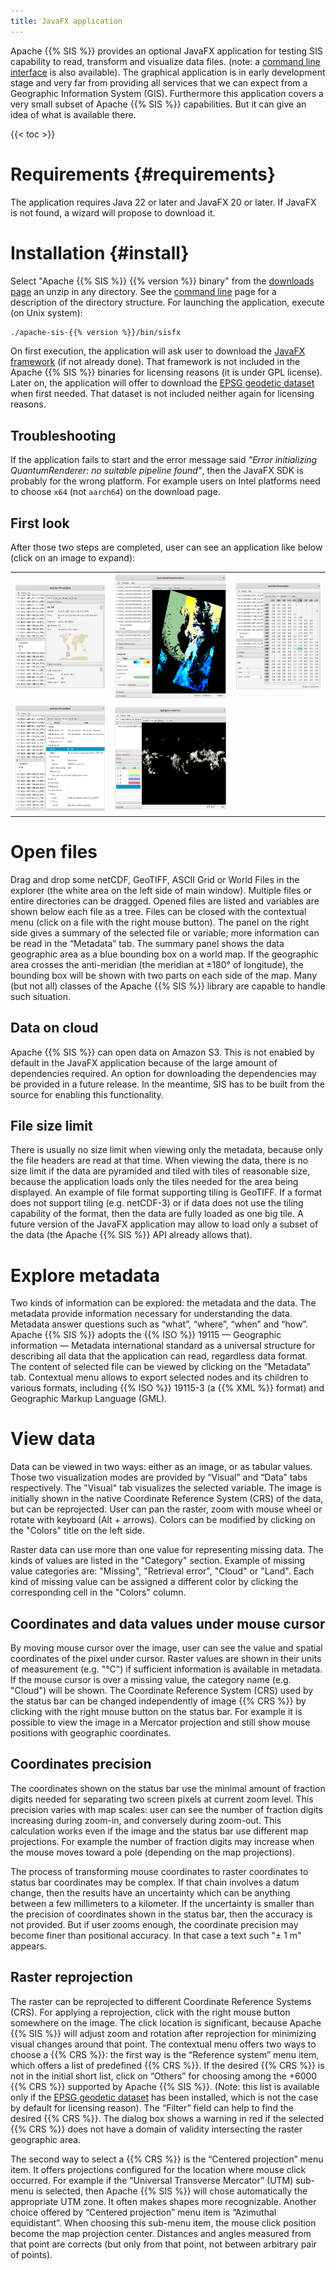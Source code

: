 ```yaml
---
title: JavaFX application
---
```


Apache {{% SIS %}} provides an optional JavaFX application for testing SIS capability to read,
transform and visualize data files.
(note: a [command line interface](command-line.html) is also available).
The graphical application is in early development stage and very far from providing
all services that we can expect from a Geographic Information System (GIS).
Furthermore this application covers a very small subset of Apache {{% SIS %}} capabilities.
But it can give an idea of what is available there.

{{< toc >}}

# Requirements    {#requirements}
The application requires Java 22 or later and JavaFX 20 or later.
If JavaFX is not found, a wizard will propose to download it.

# Installation    {#install}

Select "Apache {{% SIS %}} {{% version %}} binary" from the [downloads page](downloads.html) an unzip in any directory.
See the [command line](command-line.html) page for a description of the directory structure.
For launching the application, execute (on Unix system):

```bash
./apache-sis-{{% version %}}/bin/sisfx
```

On first execution, the application will ask user to download the [JavaFX framework][JavaFX] (if not already done).
That framework is not included in the Apache {{% SIS %}} binaries for licensing reasons (it is under GPL license).
Later on, the application will offer to download the [EPSG geodetic dataset](epsg.html) when first needed.
That dataset is not included neither again for licensing reasons.

## Troubleshooting

If the application fails to start and the error message said _"Error initializing QuantumRenderer: no suitable pipeline found"_,
then the JavaFX SDK is probably for the wrong platform.
For example users on Intel platforms need to choose `x64` (not `aarch64`) on the download page.

## First look

After those two steps are completed, user can see an application like below
(click on an image to expand):

<table class="images">
  <tr>
    <td><img style="width:265.25px; height:169.00px" src="images/application/Summary.png" title="Main metadata (title, geographic extent…) in a summary pane"></td>
    <td><img style="width:249.00px; height:201.00px" src="images/application/Visual.png"  title="Visualizing raster data (credit: JAXA GCOM)"></td>
    <td><img style="width:250.25px; height:174.00px" src="images/application/Data.png"    title="Viewing raster numerical values"></td>
  </tr><tr>
    <td><img style="width:265.25px; height:172.25px" src="images/application/Metadata.png" title="ISO 19115 metadata as a tree"></td>
    <td><img style="width:327.75px; height:166.75px" src="images/application/Isolines.png" title="Drawing isolines on a raster"></td>
    <td></td>
  </tr>
</table>


# Open files

Drag and drop some netCDF, GeoTIFF, ASCII Grid or World Files in the explorer
(the white area on the left side of main window).
Multiple files or entire directories can be dragged.
Opened files are listed and variables are shown below each file as a tree.
Files can be closed with the contextual menu (click on a file with the right mouse button).
The panel on the right side gives a summary of the selected file or variable;
more information can be read in the “Metadata” tab.
The summary panel shows the data geographic area as a blue bounding box on a world map.
If the geographic area crosses the anti-meridian (the meridian at ±180° of longitude),
the bounding box will be shown with two parts on each side of the map.
Many (but not all) classes of the Apache {{% SIS %}} library are capable to handle such situation.

## Data on cloud

Apache {{% SIS %}} can open data on Amazon S3.
This is not enabled by default in the JavaFX application because of the large amount of dependencies required.
An option for downloading the dependencies may be provided in a future release.
In the meantime, SIS has to be built from the source for enabling this functionality.

## File size limit

There is usually no size limit when viewing only the metadata, because only the file headers are read at that time.
When viewing the data, there is no size limit if the data are pyramided and tiled with tiles of reasonable size,
because the application loads only the tiles needed for the area being displayed.
An example of file format supporting tiling is GeoTIFF.
If a format does not support tiling (e.g. netCDF-3) or if data does not use the tiling capability of the format,
then the data are fully loaded as one big tile.
A future version of the JavaFX application may allow to load only a subset of the data
(the Apache {{% SIS %}} API already allows that).


# Explore metadata

Two kinds of information can be explored: the metadata and the data.
The metadata provide information necessary for understanding the data.
Metadata answer questions such as “what”, “where”, “when” and “how”.
Apache {{% SIS %}} adopts the {{% ISO %}} 19115 — Geographic information — Metadata international standard
as a universal structure for describing all data that the application can read, regardless data format.
The content of selected file can be viewed by clicking on the “Metadata” tab.
Contextual menu allows to export selected nodes and its children to various formats,
including {{% ISO %}} 19115-3 (a {{% XML %}} format) and Geographic Markup Language (GML).


# View data

Data can be viewed in two ways: either as an image, or as tabular values.
Those two visualization modes are provided by “Visual” and “Data” tabs respectively.
The "Visual" tab visualizes the selected variable.
The image is initially shown in the native Coordinate Reference System (CRS) of the data, but can be reprojected.
User can pan the raster, zoom with mouse wheel or rotate with keyboard (Alt + arrows).
Colors can be modified by clicking on the "Colors" title on the left side.

Raster data can use more than one value for representing missing data.
The kinds of values are listed in the "Category" section.
Example of missing value categories are: "Missing", "Retrieval error", "Cloud" or "Land".
Each kind of missing value can be assigned a different color by clicking the corresponding cell in the "Colors" column.

## Coordinates and data values under mouse cursor

By moving mouse cursor over the image, user can see the value and spatial coordinates of the pixel under cursor.
Raster values are shown in their units of measurement (e.g. "°C") if sufficient information is available in metadata.
If the mouse cursor is over a missing value, the category name (e.g. "Cloud") will be shown.
The Coordinate Reference System (CRS) used by the status bar can be changed independently of image {{% CRS %}}
by clicking with the right mouse button on the status bar.
For example it is possible to view the image in a Mercator projection
and still show mouse positions with geographic coordinates.

## Coordinates precision

The coordinates shown on the status bar use the minimal amount of fraction digits
needed for separating two screen pixels at current zoom level.
This precision varies with map scales:
user can see the number of fraction digits increasing during zoom-in, and conversely during zoom-out.
This calculation works even if the image and the status bar use different map projections.
For example the number of fraction digits may increase when the mouse moves toward a pole
(depending on the map projections).

The process of transforming mouse coordinates to raster coordinates to status bar coordinates may be complex.
If that chain involves a datum change, then the results have an uncertainty
which can be anything between a few millimeters to a kilometer.
If the uncertainty is smaller than the precision of coordinates shown in the status bar,
then the accuracy is not provided.
But if user zooms enough, the coordinate precision may become finer than positional accuracy.
In that case a text such "± 1 m" appears.

## Raster reprojection

The raster can be reprojected to different Coordinate Reference Systems (CRS).
For applying a reprojection, click with the right mouse button somewhere on the image.
The click location is significant, because Apache {{% SIS %}} will adjust zoom and rotation
after reprojection for minimizing visual changes around that point.
The contextual menu offers two ways to choose a {{% CRS %}}:
the first way is the “Reference system” menu item, which offers a list of predefined {{% CRS %}}.
If the desired {{% CRS %}} is not in the initial short list,
click on “Others” for choosing among the +6000 {{% CRS %}} supported by Apache {{% SIS %}}.
(Note: this list is available only if the [EPSG geodetic dataset](epsg.html) has been installed,
which is not the case by default for licensing reason).
The “Filter” field can help to find the desired {{% CRS %}}.
The dialog box shows a warning in red if the selected {{% CRS %}}
does not have a domain of validity intersecting the raster geographic area.

The second way to select a {{% CRS %}} is the “Centered projection” menu item.
It offers projections configured for the location where mouse click occurred.
For example if the “Universal Transverse Mercator” (UTM) sub-menu is selected,
then Apache {{% SIS %}} will chose automatically the appropriate UTM zone.
It often makes shapes more recognizable.
Another choice offered by “Centered projection” menu item is “Azimuthal equidistant”.
When choosing this sub-menu item, the mouse click position become the map projection center.
Distances and angles measured from that point are corrects
(but only from that point, not between arbitrary pair of points).


[JavaFX]: https://openjfx.io/
